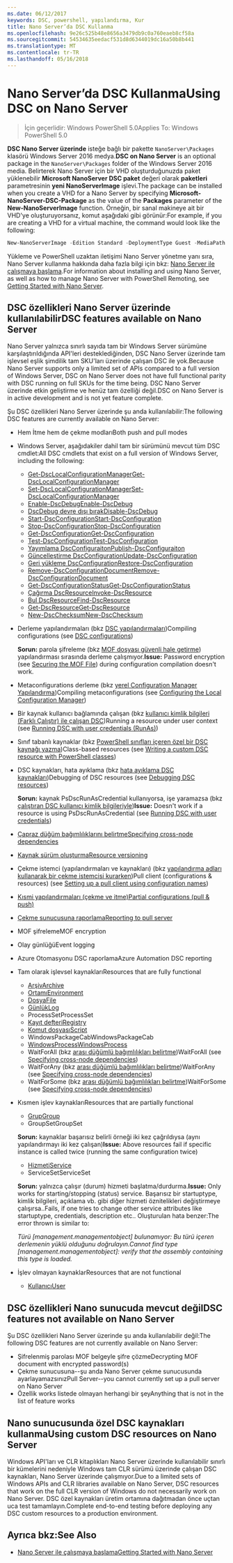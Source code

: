 ```yaml
---
ms.date: 06/12/2017
keywords: DSC, powershell, yapılandırma, Kur
title: Nano Server’da DSC Kullanma
ms.openlocfilehash: 9e26c525b48e8656a3479db9c0a760eaeb8cf58a
ms.sourcegitcommit: 54534635eedacf531d8d6344019dc16a50b8b441
ms.translationtype: MT
ms.contentlocale: tr-TR
ms.lasthandoff: 05/16/2018
---
```

# <a name="using-dsc-on-nano-server"></a><span data-ttu-id="33cff-103">Nano Server’da DSC Kullanma</span><span class="sxs-lookup"><span data-stu-id="33cff-103">Using DSC on Nano Server</span></span>

> <span data-ttu-id="33cff-104">İçin geçerlidir: Windows PowerShell 5.0</span><span class="sxs-lookup"><span data-stu-id="33cff-104">Applies To: Windows PowerShell 5.0</span></span>

<span data-ttu-id="33cff-105">**DSC Nano Server üzerinde** isteğe bağlı bir pakette `NanoServer\Packages` klasörü Windows Server 2016 medya.</span><span class="sxs-lookup"><span data-stu-id="33cff-105">**DSC on Nano Server** is an optional package in the `NanoServer\Packages` folder of the Windows Server 2016 media.</span></span> <span data-ttu-id="33cff-106">Belirterek Nano Server için bir VHD oluşturduğunuzda paket yüklenebilir **Microsoft NanoServer DSC paket** değeri olarak **paketleri** parametresinin **yeni NanoServerImage**  işlevi.</span><span class="sxs-lookup"><span data-stu-id="33cff-106">The package can be installed when you create a VHD for a Nano Server by specifying **Microsoft-NanoServer-DSC-Package** as the value of the **Packages** parameter of the **New-NanoServerImage** function.</span></span> <span data-ttu-id="33cff-107">Örneğin, bir sanal makineye ait bir VHD'ye oluşturuyorsanız, komut aşağıdaki gibi görünür:</span><span class="sxs-lookup"><span data-stu-id="33cff-107">For example, if you are creating a VHD for a virtual machine, the command would look like the following:</span></span>

```powershell
New-NanoServerImage -Edition Standard -DeploymentType Guest -MediaPath f:\ -BasePath .\Base -TargetPath .\Nano1\Nano.vhd -ComputerName Nano1 -Packages Microsoft-NanoServer-DSC-Package
```

<span data-ttu-id="33cff-108">Yükleme ve PowerShell uzaktan iletişimi Nano Server yönetme yanı sıra, Nano Server kullanma hakkında daha fazla bilgi için bkz: [Nano Server ile çalışmaya başlama](https://technet.microsoft.com/library/mt126167.aspx).</span><span class="sxs-lookup"><span data-stu-id="33cff-108">For information about installing and using Nano Server, as well as how to manage Nano Server with PowerShell Remoting, see [Getting Started with Nano Server](https://technet.microsoft.com/library/mt126167.aspx).</span></span>


## <a name="dsc-features-available-on-nano-server"></a><span data-ttu-id="33cff-109">DSC özellikleri Nano Server üzerinde kullanılabilir</span><span class="sxs-lookup"><span data-stu-id="33cff-109">DSC features available on Nano Server</span></span>

 <span data-ttu-id="33cff-110">Nano Server yalnızca sınırlı sayıda tam bir Windows Server sürümüne karşılaştırıldığında API'leri desteklediğinden, DSC Nano Server üzerinde tam işlevsel eşlik şimdilik tam SKU'ları üzerinde çalışan DSC ile yok.</span><span class="sxs-lookup"><span data-stu-id="33cff-110">Because Nano Server supports only a limited set of APIs compared to a full version of Windows Server, DSC on Nano Server does not have full functional parity with DSC running on full SKUs for the time being.</span></span> <span data-ttu-id="33cff-111">DSC Nano Server üzerinde etkin geliştirme ve henüz tam özelliği değil.</span><span class="sxs-lookup"><span data-stu-id="33cff-111">DSC on Nano Server is in active development and is not yet feature complete.</span></span>

 <span data-ttu-id="33cff-112">Şu DSC özellikleri Nano Server üzerinde şu anda kullanılabilir:</span><span class="sxs-lookup"><span data-stu-id="33cff-112">The following DSC features are currently available on Nano Server:</span></span>


* <span data-ttu-id="33cff-113">Hem İtme hem de çekme modları</span><span class="sxs-lookup"><span data-stu-id="33cff-113">Both push and pull modes</span></span>

* <span data-ttu-id="33cff-114">Windows Server, aşağıdakiler dahil tam bir sürümünü mevcut tüm DSC cmdlet:</span><span class="sxs-lookup"><span data-stu-id="33cff-114">All DSC cmdlets that exist on a full version of Windows Server, including the following:</span></span>
  * [<span data-ttu-id="33cff-115">Get-DscLocalConfigurationManager</span><span class="sxs-lookup"><span data-stu-id="33cff-115">Get-DscLocalConfigurationManager</span></span>](https://technet.microsoft.com/library/dn407378.aspx)
  * [<span data-ttu-id="33cff-116">Set-DscLocalConfigurationManager</span><span class="sxs-lookup"><span data-stu-id="33cff-116">Set-DscLocalConfigurationManager</span></span>](https://technet.microsoft.com/library/dn521621.aspx)
  * [<span data-ttu-id="33cff-117">Enable-DscDebug</span><span class="sxs-lookup"><span data-stu-id="33cff-117">Enable-DscDebug</span></span>](https://technet.microsoft.com/en-us/library/mt517870.aspx)
  * [<span data-ttu-id="33cff-118">DscDebug devre dışı bırak</span><span class="sxs-lookup"><span data-stu-id="33cff-118">Disable-DscDebug</span></span>](https://technet.microsoft.com/en-us/library/mt517872.aspx)
  * [<span data-ttu-id="33cff-119">Start-DscConfiguration</span><span class="sxs-lookup"><span data-stu-id="33cff-119">Start-DscConfiguration</span></span>](https://technet.microsoft.com/en-us/library/dn521623.aspx)
  * [<span data-ttu-id="33cff-120">Stop-DscConfiguration</span><span class="sxs-lookup"><span data-stu-id="33cff-120">Stop-DscConfiguration</span></span>](https://technet.microsoft.com/en-us/library/mt143542.aspx)
  * [<span data-ttu-id="33cff-121">Get-DscConfiguration</span><span class="sxs-lookup"><span data-stu-id="33cff-121">Get-DscConfiguration</span></span>](https://technet.microsoft.com/en-us/library/dn407379.aspx)
  * [<span data-ttu-id="33cff-122">Test-DscConfiguration</span><span class="sxs-lookup"><span data-stu-id="33cff-122">Test-DscConfiguration</span></span>](https://technet.microsoft.com/en-us/library/dn407382.aspx)
  * [<span data-ttu-id="33cff-123">Yayımlama DscConfiguraiton</span><span class="sxs-lookup"><span data-stu-id="33cff-123">Publish-DscConfiguraiton</span></span>](https://technet.microsoft.com/en-us/library/mt517875.aspx)
  * [<span data-ttu-id="33cff-124">Güncelleştirme DscConfiguration</span><span class="sxs-lookup"><span data-stu-id="33cff-124">Update-DscConfiguration</span></span>](https://technet.microsoft.com/en-us/library/mt143541.aspx)
  * [<span data-ttu-id="33cff-125">Geri yükleme DscConfiguration</span><span class="sxs-lookup"><span data-stu-id="33cff-125">Restore-DscConfiguration</span></span>](https://technet.microsoft.com/en-us/library/dn407383.aspx)
  * [<span data-ttu-id="33cff-126">Remove-DscConfigurationDocument</span><span class="sxs-lookup"><span data-stu-id="33cff-126">Remove-DscConfigurationDocument</span></span>](https://technet.microsoft.com/en-us/library/mt143544.aspx)
  * [<span data-ttu-id="33cff-127">Get-DscConfigurationStatus</span><span class="sxs-lookup"><span data-stu-id="33cff-127">Get-DscConfigurationStatus</span></span>](https://technet.microsoft.com/en-us/library/mt517868.aspx)
  * [<span data-ttu-id="33cff-128">Çağırma DscResource</span><span class="sxs-lookup"><span data-stu-id="33cff-128">Invoke-DscResource</span></span>](https://technet.microsoft.com/en-us/library/mt517869.aspx)
  * [<span data-ttu-id="33cff-129">Bul DscResource</span><span class="sxs-lookup"><span data-stu-id="33cff-129">Find-DscResource</span></span>](https://technet.microsoft.com/en-us/library/mt517874.aspx)
  * [<span data-ttu-id="33cff-130">Get-DscResource</span><span class="sxs-lookup"><span data-stu-id="33cff-130">Get-DscResource</span></span>](https://technet.microsoft.com/en-us/library/dn521625.aspx)
  * [<span data-ttu-id="33cff-131">New-DscChecksum</span><span class="sxs-lookup"><span data-stu-id="33cff-131">New-DscChecksum</span></span>](https://technet.microsoft.com/en-us/library/dn521622.aspx)

* <span data-ttu-id="33cff-132">Derleme yapılandırmaları (bkz [DSC yapılandırmaları](configurations.md))</span><span class="sxs-lookup"><span data-stu-id="33cff-132">Compiling configurations (see [DSC configurations](configurations.md))</span></span>

  <span data-ttu-id="33cff-133">**Sorun:** parola şifreleme (bkz [MOF dosyası güvenli hale getirme](securemof.md)) yapılandırması sırasında derleme çalışmıyor.</span><span class="sxs-lookup"><span data-stu-id="33cff-133">**Issue:** Password encryption (see [Securing the MOF File](securemof.md)) during configuration compilation doesn't work.</span></span>

* <span data-ttu-id="33cff-134">Metaconfigurations derleme (bkz [yerel Configuration Manager Yapılandırma](metaConfig.md))</span><span class="sxs-lookup"><span data-stu-id="33cff-134">Compiling metaconfigurations (see [Configuring the Local Configuration Manager](metaConfig.md))</span></span>

* <span data-ttu-id="33cff-135">Bir kaynak kullanıcı bağlamında çalışan (bkz [kullanıcı kimlik bilgileri (Farklı Çalıştır) ile çalışan DSC](runAsUser.md))</span><span class="sxs-lookup"><span data-stu-id="33cff-135">Running a resource under user context (see [Running DSC with user credentials (RunAs)](runAsUser.md))</span></span>

* <span data-ttu-id="33cff-136">Sınıf tabanlı kaynaklar (bkz [PowerShell sınıfları içeren özel bir DSC kaynağı yazma](authoringResourceClass.md))</span><span class="sxs-lookup"><span data-stu-id="33cff-136">Class-based resources (see [Writing a custom DSC resource with PowerShell classes](authoringResourceClass.md))</span></span>

* <span data-ttu-id="33cff-137">DSC kaynakları, hata ayıklama (bkz [hata ayıklama DSC kaynakları](debugresource.md))</span><span class="sxs-lookup"><span data-stu-id="33cff-137">Debugging of DSC resources (see [Debugging DSC resources](debugresource.md))</span></span>

  <span data-ttu-id="33cff-138">**Sorun:** kaynak PsDscRunAsCredential kullanıyorsa, işe yaramazsa (bkz [çalıştıran DSC kullanıcı kimlik bilgileriyle](runAsUser.md))</span><span class="sxs-lookup"><span data-stu-id="33cff-138">**Issue:** Doesn't work if a resource is using PsDscRunAsCredential (see [Running DSC with user credentials](runAsUser.md))</span></span>

* [<span data-ttu-id="33cff-139">Çapraz düğüm bağımlılıklarını belirtme</span><span class="sxs-lookup"><span data-stu-id="33cff-139">Specifying cross-node dependencies</span></span>](crossNodeDependencies.md)

* [<span data-ttu-id="33cff-140">Kaynak sürüm oluşturma</span><span class="sxs-lookup"><span data-stu-id="33cff-140">Resource versioning</span></span>](sxsResource.md)

* <span data-ttu-id="33cff-141">Çekme istemci (yapılandırmaları ve kaynakları) (bkz [yapılandırma adları kullanarak bir çekme istemcisi kurarken](pullClientConfigNames.md))</span><span class="sxs-lookup"><span data-stu-id="33cff-141">Pull client (configurations & resources) (see [Setting up a pull client using configuration names](pullClientConfigNames.md))</span></span>

* [<span data-ttu-id="33cff-142">Kısmi yapılandırmaları (çekme ve itme)</span><span class="sxs-lookup"><span data-stu-id="33cff-142">Partial configurations (pull & push)</span></span>](partialConfigs.md)

* [<span data-ttu-id="33cff-143">Çekme sunucusuna raporlama</span><span class="sxs-lookup"><span data-stu-id="33cff-143">Reporting to pull server</span></span>](reportServer.md)

* <span data-ttu-id="33cff-144">MOF şifreleme</span><span class="sxs-lookup"><span data-stu-id="33cff-144">MOF encryption</span></span>

* <span data-ttu-id="33cff-145">Olay günlüğü</span><span class="sxs-lookup"><span data-stu-id="33cff-145">Event logging</span></span>

* <span data-ttu-id="33cff-146">Azure Otomasyonu DSC raporlama</span><span class="sxs-lookup"><span data-stu-id="33cff-146">Azure Automation DSC reporting</span></span>

* <span data-ttu-id="33cff-147">Tam olarak işlevsel kaynakları</span><span class="sxs-lookup"><span data-stu-id="33cff-147">Resources that are fully functional</span></span>
  * [<span data-ttu-id="33cff-148">Arşiv</span><span class="sxs-lookup"><span data-stu-id="33cff-148">Archive</span></span>](archiveResource.md)
  * [<span data-ttu-id="33cff-149">Ortamı</span><span class="sxs-lookup"><span data-stu-id="33cff-149">Environment</span></span>](environmentResource.md)
  * [<span data-ttu-id="33cff-150">Dosya</span><span class="sxs-lookup"><span data-stu-id="33cff-150">File</span></span>](fileResource.md)
  * [<span data-ttu-id="33cff-151">Günlük</span><span class="sxs-lookup"><span data-stu-id="33cff-151">Log</span></span>](logResource.md)
  * <span data-ttu-id="33cff-152">ProcessSet</span><span class="sxs-lookup"><span data-stu-id="33cff-152">ProcessSet</span></span>
  * [<span data-ttu-id="33cff-153">Kayıt defteri</span><span class="sxs-lookup"><span data-stu-id="33cff-153">Registry</span></span>](registryResource.md)
  * [<span data-ttu-id="33cff-154">Komut dosyası</span><span class="sxs-lookup"><span data-stu-id="33cff-154">Script</span></span>](scriptResource.md)
  * <span data-ttu-id="33cff-155">WindowsPackageCab</span><span class="sxs-lookup"><span data-stu-id="33cff-155">WindowsPackageCab</span></span>
  * [<span data-ttu-id="33cff-156">WindowsProcess</span><span class="sxs-lookup"><span data-stu-id="33cff-156">WindowsProcess</span></span>](windowsProcessResource.md)
  * <span data-ttu-id="33cff-157">WaitForAll (bkz [arası düğümlü bağımlılıkları belirtme](crossNodeDependencies.md))</span><span class="sxs-lookup"><span data-stu-id="33cff-157">WaitForAll (see [Specifying cross-node dependencies](crossNodeDependencies.md))</span></span>
  * <span data-ttu-id="33cff-158">WaitForAny (bkz [arası düğümlü bağımlılıkları belirtme](crossNodeDependencies.md))</span><span class="sxs-lookup"><span data-stu-id="33cff-158">WaitForAny (see [Specifying cross-node dependencies](crossNodeDependencies.md))</span></span>
  * <span data-ttu-id="33cff-159">WaitForSome (bkz [arası düğümlü bağımlılıkları belirtme](crossNodeDependencies.md))</span><span class="sxs-lookup"><span data-stu-id="33cff-159">WaitForSome (see [Specifying cross-node dependencies](crossNodeDependencies.md))</span></span>

* <span data-ttu-id="33cff-160">Kısmen işlev kaynakları</span><span class="sxs-lookup"><span data-stu-id="33cff-160">Resources that are partially functional</span></span>
  * [<span data-ttu-id="33cff-161">Grup</span><span class="sxs-lookup"><span data-stu-id="33cff-161">Group</span></span>](groupResource.md)
  * <span data-ttu-id="33cff-162">GroupSet</span><span class="sxs-lookup"><span data-stu-id="33cff-162">GroupSet</span></span>

  <span data-ttu-id="33cff-163">**Sorun:** kaynaklar başarısız belirli örneği iki kez çağrıldıysa (aynı yapılandırmayı iki kez çalışan)</span><span class="sxs-lookup"><span data-stu-id="33cff-163">**Issue:** Above resources fail if specific instance is called twice (running the same configuration twice)</span></span>

  * [<span data-ttu-id="33cff-164">Hizmeti</span><span class="sxs-lookup"><span data-stu-id="33cff-164">Service</span></span>](serviceResource.md)
  * <span data-ttu-id="33cff-165">ServiceSet</span><span class="sxs-lookup"><span data-stu-id="33cff-165">ServiceSet</span></span>

  <span data-ttu-id="33cff-166">**Sorun:** yalnızca çalışır (durum) hizmeti başlatma/durdurma.</span><span class="sxs-lookup"><span data-stu-id="33cff-166">**Issue:** Only works for starting/stopping (status) service.</span></span> <span data-ttu-id="33cff-167">Başarısız bir startuptype, kimlik bilgileri, açıklama vb. gibi diğer hizmeti öznitelikleri değiştirmeye çalışırsa..</span><span class="sxs-lookup"><span data-stu-id="33cff-167">Fails, if one tries to change other service attributes like startuptype, credentials, description etc..</span></span> <span data-ttu-id="33cff-168">Oluşturulan hata benzer:</span><span class="sxs-lookup"><span data-stu-id="33cff-168">The error thrown is similar to:</span></span>

  <span data-ttu-id="33cff-169">*Türü [management.managementobject] bulunamıyor: Bu türü içeren derlemenin yüklü olduğunu doğrulayın.*</span><span class="sxs-lookup"><span data-stu-id="33cff-169">*Cannot find type [management.managementobject]: verify that the assembly containing this type is loaded.*</span></span>

* <span data-ttu-id="33cff-170">İşlev olmayan kaynaklar</span><span class="sxs-lookup"><span data-stu-id="33cff-170">Resources that are not functional</span></span>
  * [<span data-ttu-id="33cff-171">Kullanıcı</span><span class="sxs-lookup"><span data-stu-id="33cff-171">User</span></span>](userResource.md)


## <a name="dsc-features-not-available-on-nano-server"></a><span data-ttu-id="33cff-172">DSC özellikleri Nano sunucuda mevcut değil</span><span class="sxs-lookup"><span data-stu-id="33cff-172">DSC features not available on Nano Server</span></span>

<span data-ttu-id="33cff-173">Şu DSC özellikleri Nano Server üzerinde şu anda kullanılabilir değil:</span><span class="sxs-lookup"><span data-stu-id="33cff-173">The following DSC features are not currently available on Nano Server:</span></span>

* <span data-ttu-id="33cff-174">Şifrelenmiş parolası MOF belgeyle şifre çözme</span><span class="sxs-lookup"><span data-stu-id="33cff-174">Decrypting MOF document with encrypted password(s)</span></span>
* <span data-ttu-id="33cff-175">Çekme sunucusuna--şu anda Nano Server çekme sunucusunda ayarlayamazsınız</span><span class="sxs-lookup"><span data-stu-id="33cff-175">Pull Server--you cannot currently set up a pull server on Nano Server</span></span>
* <span data-ttu-id="33cff-176">Özellik works listede olmayan herhangi bir şey</span><span class="sxs-lookup"><span data-stu-id="33cff-176">Anything that is not in the list of feature works</span></span>

## <a name="using-custom-dsc-resources-on-nano-server"></a><span data-ttu-id="33cff-177">Nano sunucusunda özel DSC kaynakları kullanma</span><span class="sxs-lookup"><span data-stu-id="33cff-177">Using custom DSC resources on Nano Server</span></span>

<span data-ttu-id="33cff-178">Windows API'ları ve CLR kitaplıkları Nano Server üzerinde kullanılabilir sınırlı bir kümelerini nedeniyle Windows tam CLR sürümü üzerinde çalışan DSC kaynakları, Nano Server üzerinde çalışmıyor.</span><span class="sxs-lookup"><span data-stu-id="33cff-178">Due to a limited sets of Windows APIs and CLR libraries available on Nano Server, DSC resources that work on the full CLR version of Windows do not necessarily work on Nano Server.</span></span>
<span data-ttu-id="33cff-179">DSC özel kaynakları üretim ortamına dağıtmadan önce uçtan uca test tamamlayın.</span><span class="sxs-lookup"><span data-stu-id="33cff-179">Complete end-to-end testing before deploying any DSC custom resources to a production environment.</span></span>

## <a name="see-also"></a><span data-ttu-id="33cff-180">Ayrıca bkz:</span><span class="sxs-lookup"><span data-stu-id="33cff-180">See Also</span></span>
- [<span data-ttu-id="33cff-181">Nano Server ile çalışmaya başlama</span><span class="sxs-lookup"><span data-stu-id="33cff-181">Getting Started with Nano Server</span></span>](https://technet.microsoft.com/library/mt126167.aspx)